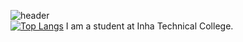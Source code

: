![header](https://capsule-render.vercel.app/api?type=rect&color=auto&height=300&section=header&text=Hi👋&fontSize=90)  
[![Top Langs](https://github-readme-stats.vercel.app/api/top-langs/?username=PacaSim&layout=compact)](https://github.com/PacaSim/github-readme-stats)
I am a student at Inha Technical College.
